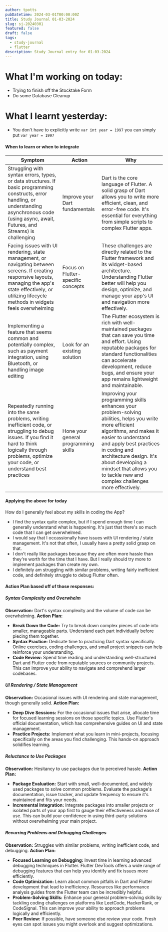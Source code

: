 ```yaml
---
author: tpotts
pubDatetime: 2024-03-01T00:00:00Z
title: Study Journal 01-03-2024
slug: sj-20240301
featured: false
draft: false
tags:
  - study-journal
  - flutter
description: Study Journal entry for 01-03-2024
---
```


# What I'm working on today:

- Trying to finish off the Stocktake Form
- Do some Database Cleanup

# What I learnt yesterday:

- You don't have to explicitly write `var int year = 1997` you can simply put `var year = 1997`

#### When to learn or when to integrate

| Symptom                                                                                                                                                                                                              | Action                               | Why                                                                                                                                                                                                                                                                                                                        |
| -------------------------------------------------------------------------------------------------------------------------------------------------------------------------------------------------------------------- | ------------------------------------ | -------------------------------------------------------------------------------------------------------------------------------------------------------------------------------------------------------------------------------------------------------------------------------------------------------------------------- |
| Struggling with syntax errors, types, or data structures. If basic programming constructs, error handling, or understanding asynchronous code (using async, await, Futures, and Streams) is challenging              | Improve your Dart fundamentals       | Dart is the core language of Flutter. A solid grasp of Dart allows you to write more efficient, clean, and error-free code. It's essential for everything from simple scripts to complex Flutter apps.                                                                                                                     |
| Facing issues with UI rendering, state management, or navigating between screens. If creating responsive layouts, managing the app's state effectively, or utilizing lifecycle methods in widgets feels overwhelming | Focus on Flutter-specific concepts   | These challenges are directly related to the Flutter framework and its widget-based architecture. Understanding Flutter better will help you design, optimize, and manage your app's UI and navigation more effectively.                                                                                                   |
| Implementing a feature that seems common and potentially complex, such as payment integration, using Bluetooth, or handling image editing                                                                            | Look for an existing solution        | The Flutter ecosystem is rich with well-maintained packages that can save you time and effort. Using reputable packages for standard functionalities can accelerate development, reduce bugs, and ensure your app remains lightweight and maintainable.                                                                    |
| Repeatedly running into the same problems, writing inefficient code, or struggling to debug issues. If you find it hard to think logically through problems, optimize your code, or understand best practices        | Hone your general programming skills | Improving your programming skills enhances your problem-solving abilities, helps you write more efficient algorithms, and makes it easier to understand and apply best practices in coding and architecture design. It's about developing a mindset that allows you to tackle new and complex challenges more effectively. |

#### Applying the above for today

How do I generally feel about my skills in coding the App?

- I find the syntax quite complex, but if I spend enough time I can generally understand what is happening. It's just that there's so much code that I can get overwhelmed.
- I would say that I occassionally have issues with UI rendering / state management. It's not that often, I usually have a pretty solid grasp on that.
- I don't really like packages because they are often more hassle than they're worth for the time that I have. But I really should try more to implement packages than create my own.
- I definitely am struggling with similar problems, writing fairly inefficient code, and definitely struggle to debug Flutter often.

#### Action Plan based off of those responses:

##### Syntax Complexity and Overwhelm

**Observation:** Dart's syntax complexity and the volume of code can be overwhelming.
**Action Plan:**

- **Break Down the Code:** Try to break down complex pieces of code into smaller, manageable parts. Understand each part individually before piecing them together.
- **Syntax Practice:** Dedicate time to practicing Dart syntax specifically. Online exercises, coding challenges, and small project snippets can help reinforce your understanding.
- **Code Review:** Spend time reading and understanding well-structured Dart and Flutter code from reputable sources or community projects. This can improve your ability to navigate and comprehend larger codebases.

##### UI Rendering / State Management

**Observation:** Occasional issues with UI rendering and state management, though generally solid. **Action Plan:**

- **Deep Dive Sessions:** For the occasional issues that arise, allocate time for focused learning sessions on those specific topics. Use Flutter's official documentation, which has comprehensive guides on UI and state management.
- **Practice Projects:** Implement what you learn in mini-projects, focusing specifically on the areas you find challenging. This hands-on approach solidifies learning.

##### Reluctance to Use Packages

**Observation:** Hesitancy to use packages due to perceived hassle. **Action Plan:**

- **Package Evaluation:** Start with small, well-documented, and widely used packages to solve common problems. Evaluate the package's documentation, issue tracker, and update frequency to ensure it's maintained and fits your needs.
- **Incremental Integration:** Integrate packages into smaller projects or isolated parts of your app first to gauge their effectiveness and ease of use. This can build your confidence in using third-party solutions without overwhelming your main project.

##### Recurring Problems and Debugging Challenges

**Observation:** Struggles with similar problems, writing inefficient code, and debugging. **Action Plan:**

- **Focused Learning on Debugging:** Invest time in learning advanced debugging techniques in Flutter. Flutter DevTools offers a wide range of debugging features that can help you identify and fix issues more efficiently.
- **Code Optimization:** Learn about common pitfalls in Dart and Flutter development that lead to inefficiency. Resources like performance analysis guides from the Flutter team can be incredibly helpful.
- **Problem-Solving Skills:** Enhance your general problem-solving skills by tackling coding challenges on platforms like LeetCode, HackerRank, or CodeSignal. This can improve your ability to approach problems logically and efficiently.
- **Peer Review:** If possible, have someone else review your code. Fresh eyes can spot issues you might overlook and suggest optimizations.
